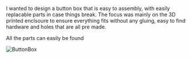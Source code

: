 I wanted to design a button box that is easy to assembly, with easily replacable parts in case things break. The focus was mainly on the 3D printed enclsoure to ensure everything fits without any gluing, easy to find hardware and holes that are all pre made. 

All the parts can easily be found 

![ButtonBox](../assets/images/simracing/20210201_194734.jpg)